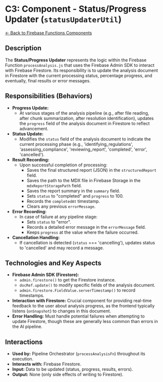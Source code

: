 
# C3: Component - Status/Progress Updater (`statusUpdaterUtil`)

[<- Back to Firebase Functions Components](./../03-firebase-functions-components.md)

## Description

The **Status/Progress Updater** represents the logic within the Firebase Function `processAnalysis.js` that uses the Firebase Admin SDK to interact with Firebase Firestore. Its responsibility is to update the analysis document in Firestore with the current processing status, percentage progress, and eventually, final results or error messages.

## Responsibilities (Behaviors)

*   **Progress Update:**
    *   At various stages of the analysis pipeline (e.g., after file reading, after chunk summarization, after resolution identification), updates the `progress` field of the analysis document in Firestore to reflect advancement.
*   **Status Update:**
    *   Modifies the `status` field of the analysis document to indicate the current processing phase (e.g., 'identifying_regulations', 'assessing_compliance', 'reviewing_report', 'completed', 'error', 'cancelled').
*   **Result Recording:**
    *   Upon successful completion of processing:
        *   Saves the final structured report (JSON) in the `structuredReport` field.
        *   Saves the path to the MDX file in Firebase Storage in the `mdxReportStoragePath` field.
        *   Saves the report summary in the `summary` field.
        *   Sets `status` to "completed" and `progress` to 100.
        *   Records the `completedAt` timestamp.
        *   Clears any previous `errorMessage`.
*   **Error Recording:**
    *   In case of failure at any pipeline stage:
        *   Sets `status` to "error".
        *   Records a detailed error message in the `errorMessage` field.
        *   Keeps `progress` at the value where the failure occurred.
*   **Cancellation Handling:**
    *   If cancellation is detected (`status` === 'cancelling'), updates status to 'cancelled' and may record a message.

## Technologies and Key Aspects

*   **Firebase Admin SDK (Firestore):**
    *   `admin.firestore()` to get the Firestore instance.
    *   `docRef.update()` to modify specific fields of the analysis document.
    *   `admin.firestore.FieldValue.serverTimestamp()` to record timestamps.
*   **Interaction with Firestore:** Crucial component for providing real-time feedback to the user about analysis progress, as the frontend typically listens (`onSnapshot`) to changes in this document.
*   **Error Handling:** Must handle potential failures when attempting to update Firestore, though these are generally less common than errors in the AI pipeline.

## Interactions

*   **Used by:** Pipeline Orchestrator (`processAnalysisFn`) throughout its execution.
*   **Interacts with:** Firebase Firestore.
*   **Input:** Data to be updated (status, progress, results, errors).
*   **Output:** None (only side effects of writing to Firestore).

    